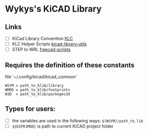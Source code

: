 # Wykys's KiCAD Library

## Links

- [ ] KiCad Library Convention [KLC](http://kicad-pcb.org/libraries/klc/)
- [ ] KLC Helper Scripts [kicad-library-utils](https://github.com/kicad/kicad-library-utils)
- [ ] STEP to WRL [freecad-scripts](https://github.com/SchrodingersGat/freecad-scripts)

## Requires the definition of these constants
file '~/.config/kicad/kicad_common'
```
WSYM = path_to_klib/library
WMOD = path_to_klib/footprints
W3D  = path_to_klib/packeges3d
```

## Types for users:

- [ ] the variables are used in the following ways: `$(WSYM)/path_to_lib`
- [ ] `${KIPRJMOD}` is path to current KiCAD project folder
